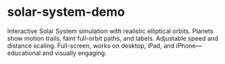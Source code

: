 # solar-system-demo
Interactive Solar System simulation with realistic elliptical orbits. Planets show motion trails, faint full-orbit paths, and labels. Adjustable speed and distance scaling. Full-screen, works on desktop, iPad, and iPhone—educational and visually engaging.
